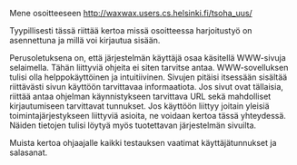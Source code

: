 Mene osoitteeseen http://waxwax.users.cs.helsinki.fi/tsoha_uus/


Tyypillisesti tässä riittää kertoa missä osoitteessa harjoitustyö on asennettuna ja millä voi kirjautua sisään.

Perusoletuksena on, että järjestelmän käyttäjä osaa käsitellä WWW-sivuja selaimella. Tähän liittyviä ohjeita ei siten tarvitse antaa. WWW-sovelluksen tulisi olla helppokäyttöinen ja intuitiivinen. Sivujen pitäisi itsessään sisältää riittävästi sivun käyttöön tarvittavaa informaatiota. Jos sivut ovat tällaisia, riittää antaa ohjelman käynnistykseen tarvittava URL sekä mahdolliset kirjautumiseen tarvittavat tunnukset. Jos käyttöön liittyy joitain yleisiä toimintajärjestykseen liittyviä asioita, ne voidaan kertoa tässä yhteydessä.
Näiden tietojen tulisi löytyä myös tuotettavan järjestelmän sivuilta.

Muista kertoa ohjaajalle kaikki testauksen vaatimat käyttäjätunnukset ja salasanat.
